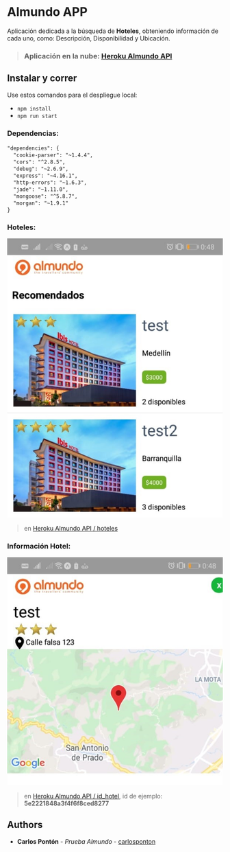 # Almundo APP

Aplicación dedicada a la búsqueda de **Hoteles**, obteniendo información de cada uno, como: Descripción, Disponibilidad y Ubicación.

>### Aplicación en la nube: [Heroku Almundo API](https://almundo-ponton.herokuapp.com)

## Instalar y correr
Use estos comandos para el despliegue local:
- `npm install`
- `npm run start`

### Dependencias:
	"dependencies": {
	  "cookie-parser": "~1.4.4",
	  "cors": "^2.8.5",
	  "debug": "~2.6.9",
	  "express": "~4.16.1",
	  "http-errors": "~1.6.3",
	  "jade": "~1.11.0",
	  "mongoose": "^5.8.7",
	  "morgan": "~1.9.1"
	} 
	
### Hoteles:
![](mck2.jpeg)
> en [Heroku Almundo API / hoteles](https://almundo-ponton.herokuapp.com/hotels)

### Información Hotel:
![](mck1.jpeg)
> en [Heroku Almundo API / id_hotel](https://almundo-ponton.herokuapp.com/hotels/5e2221848a3f4f6f8ced8277), id de ejemplo: **5e2221848a3f4f6f8ced8277**

## Authors

- **Carlos Pontón**  -  _Prueba Almundo_  -  [carlosponton](https://github.com/carlosponton)

